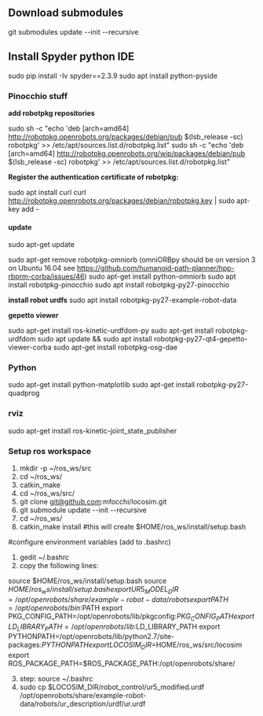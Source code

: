 

## Download submodules
git submodules update --init --recursive

## Install Spyder python IDE
sudo pip install -Iv spyder==2.3.9
sudo apt install python-pyside

### Pinocchio stuff

**add robotpkg repositories**

sudo sh -c "echo 'deb [arch=amd64] http://robotpkg.openrobots.org/packages/debian/pub $(lsb_release -sc) robotpkg' >> /etc/apt/sources.list.d/robotpkg.list"
sudo sh -c "echo 'deb [arch=amd64] http://robotpkg.openrobots.org/wip/packages/debian/pub $(lsb_release -sc) robotpkg' >> /etc/apt/sources.list.d/robotpkg.list"

**Register the authentication certificate of robotpkg:**

sudo apt install curl
curl http://robotpkg.openrobots.org/packages/debian/robotpkg.key | sudo apt-key add -

#### update
sudo apt-get update

sudo apt-get remove robotpkg-omniorb (omniORBpy should be on version 3 on Ubuntu 16.04 see https://github.com/humanoid-path-planner/hpp-rbprm-corba/issues/46)
sudo apt-get install python-omniorb
sudo apt install robotpkg-pinocchio
sudo apt install robotpkg-py27-pinocchio

**install robot urdfs**
sudo apt install robotpkg-py27-example-robot-data

**gepetto viewer** 

sudo apt-get install ros-kinetic-urdfdom-py
sudo apt-get install robotpkg-urdfdom
sudo apt update && sudo apt install robotpkg-py27-qt4-gepetto-viewer-corba
sudo apt-get install robotpkg-osg-dae

###  Python
sudo apt-get install python-matplotlib
sudo apt-get install robotpkg-py27-quadprog 

### rviz
sudo apt-get install ros-kinetic-joint_state_publisher

### Setup ros workspace

1) mkdir -p ~/ros_ws/src
2) cd ~/ros_ws/
3) catkin_make
4) cd ~/ros_ws/src/ 
5) git clone git@github.com:mfocchi/locosim.git
6) git submodule update --init --recursive
7) cd ~/ros_ws/ 
8) catkin_make install  #this will create $HOME/ros_ws/install/setup.bash

#configure environment variables (add to .bashrc)
1) gedit  ~/.bashrc
2) copy the following lines:

source $HOME/ros_ws/install/setup.bash 
source $HOME/ros_ws/install/setup.bash
export UR5_MODEL_DIR=/opt/openrobots/share/example-robot-data/robots
export PATH=/opt/openrobots/bin:$PATH
export PKG_CONFIG_PATH=/opt/openrobots/lib/pkgconfig:$PKG_CONFIG_PATH
export LD_LIBRARY_PATH=/opt/openrobots/lib:$LD_LIBRARY_PATH
export PYTHONPATH=/opt/openrobots/lib/python2.7/site-packages:$PYTHONPATH
export LOCOSIM_DIR=$HOME/ros_ws/src/locosim
export ROS_PACKAGE_PATH=$ROS_PACKAGE_PATH:/opt/openrobots/share/

3) step: source ~/.bashrc
4) sudo cp $LOCOSIM_DIR/robot_control/ur5_modified.urdf /opt/openrobots/share/example-robot-data/robots/ur_description/urdf/ur.urdf